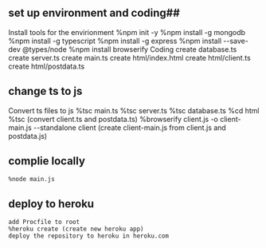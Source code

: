 ## set up environment and coding##
Install tools for the envirionment
    %npm init -y
    %npm install -g mongodb
    %npm install -g typescript
    %npm install -g express
    %npm install --save-dev @types/node
    %npm install browserify
Coding
    create database.ts
    create server.ts
    create main.ts
    create html/index.html
    create html/client.ts
    create html/postdata.ts
## change ts to js ##
Convert ts files to js
    %tsc main.ts
    %tsc server.ts
    %tsc database.ts
    %cd html
    %tsc (convert client.ts and postdata.ts)
    %browserify client.js -o client-main.js --standalone client (create client-main.js from client.js and postdata.js)
## complie locally ##
    %node main.js
## deploy to heroku ##
    add Procfile to root
    %heroku create (create new heroku app)
    deploy the repository to heroku in heroku.com